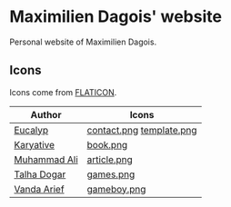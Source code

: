 # Maximilien Dagois' website

Personal website of Maximilien Dagois.

## Icons

Icons come from [FLATICON](https://www.flaticon.com/).

| Author | Icons |
|--------|-------|
| [Eucalyp](https://www.flaticon.com/authors/eucalyp) | [contact.png](images/contact.png) [template.png](images/template.png) |
| [Karyative](https://www.flaticon.com/authors/karyative) | [book.png](images/book.png) |
| [Muhammad Ali](https://www.flaticon.com/authors/muhammad-ali) | [article.png](images/article.png) |
| [Talha Dogar](https://www.flaticon.com/authors/talha-dogar) | [games.png](images/games.png) |
| [Vanda Arief](https://www.flaticon.com/authors/vanda-arief) | [gameboy.png](images/gameboy.png) |

